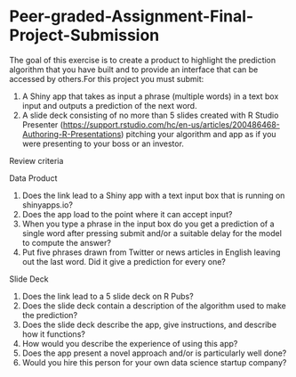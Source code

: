 # Peer-graded-Assignment-Final-Project-Submission<br>
The goal of this exercise is to create a product to highlight the prediction algorithm that you have built and to provide an interface that can be accessed by others.For this project you must submit:<br>
1.  A Shiny app that takes as input a phrase (multiple words) in a text box input and outputs a prediction of the next word.<br>
2.  A slide deck consisting of no more than 5 slides created with R Studio Presenter (https://support.rstudio.com/hc/en-us/articles/200486468-Authoring-R-Presentations) pitching your algorithm and app as if you were presenting to your boss or an investor.<br>

Review criteria<br>

Data Product<br>
1.  Does the link lead to a Shiny app with a text input box that is running on shinyapps.io?<br>
2.  Does the app load to the point where it can accept input?<br>
3.  When you type a phrase in the input box do you get a prediction of a single word after pressing submit and/or a suitable delay for the model to compute the answer?<br>
4.  Put five phrases drawn from Twitter or news articles in English leaving out the last word. Did it give a prediction for every one?<br>

Slide Deck<br>
1.  Does the link lead to a 5 slide deck on R Pubs?<br>
2.  Does the slide deck contain a description of the algorithm used to make the prediction?<br>
3.  Does the slide deck describe the app, give instructions, and describe how it functions?<br>
4.  How would you describe the experience of using this app?<br>
5.  Does the app present a novel approach and/or is particularly well done?<br>
6.  Would you hire this person for your own data science startup company?<br>

